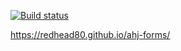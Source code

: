 [![Build status](https://ci.appveyor.com/api/projects/status/be2h9eehsps5r22b/branch/main?svg=true)](https://ci.appveyor.com/project/Anna7682/ahj-forms/branch/main)

https://redhead80.github.io/ahj-forms/

